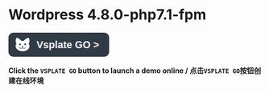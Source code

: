 # Wordpress 4.8.0-php7.1-fpm

<a href="https://www.vsplate.com/?docker-compose=https://github.com/vsplate/dcenvs/wordpress/4.8.0-php7.1-fpm"><img alt="VSPLATE GO" src="https://raw.githubusercontent.com/vsplate/images/master/vsgo_btn.png" width="200px"></a>

**Click the `VSPLATE GO` button to launch a demo online / 点击`VSPLATE GO`按钮创建在线环境**